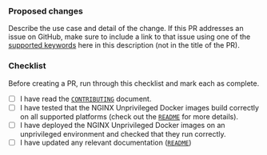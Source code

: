 ### Proposed changes

Describe the use case and detail of the change. If this PR addresses an issue on GitHub, make sure to include a link to that issue using one of the [supported keywords](https://docs.github.com/en/github/managing-your-work-on-github/linking-a-pull-request-to-an-issue) here in this description (not in the title of the PR).

### Checklist

Before creating a PR, run through this checklist and mark each as complete.

- [ ] I have read the [`CONTRIBUTING`](https://github.com/nginxinc/docker-nginx-unprivileged/blob/main/CONTRIBUTING.md) document.
- [ ] I have tested that the NGINX Unprivileged Docker images build correctly on all supported platforms (check out the [`README`](https://github.com/nginxinc/docker-nginx-unprivileged/blob/main/README.md) for more details).
- [ ] I have deployed the NGINX Unprivileged Docker images on an unprivileged environment and checked that they run correctly.
- [ ] I have updated any relevant documentation ([`README`](https://github.com/nginxinc/docker-nginx-unprivileged/blob/main/README.md))
